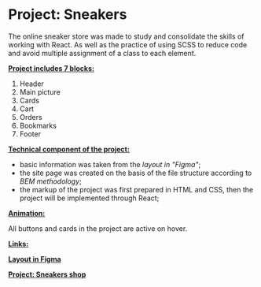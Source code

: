 # **Project: Sneakers**

The online sneaker store was made to study and consolidate the skills of working with React. As well as the practice of using SCSS to reduce code and avoid multiple assignment of a class to each element.


<u>**Project includes 7 blocks:**</u>

1. Header
2. Main picture
3. Cards
4. Cart
5. Orders
6. Bookmarks
7. Footer

<u>**Technical component of the project:**</u>

* basic information was taken from the *layout in "Figma"*;
* the site page was created on the basis of the file structure according to *BEM methodology*;
* the markup of the project was first prepared in HTML and CSS, then the project will be implemented through React;
<!-- * *adaptive layout* was implemented in the project to make the web page look great on all devices; -->
<!-- * for ¨flexibility¨ of the site used: *flexbox*, *grid* and *directive @media*; -->
<!-- * the project uses the JavaScript programming language; -->



<u>**Animation:**</u>

All buttons and cards in the project are active on hover.


<u>**Links:**</u>

  **[Layout in Figma](https://www.figma.com/file/fw0toTyXMwM1y4WIe0YFrJ/React-Sneakers?node-id=60%3A2&t=ob91RTyEQdX8jdNy-1)**

  **[Project: Sneakers shop](https://nadezdapl.github.io/React-sneakers/)**
